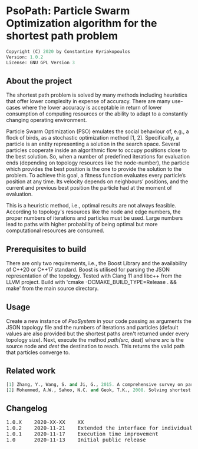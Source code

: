 # PsoPath: Particle Swarm Optimization algorithm for the shortest path problem

```python
Copyright (C) 2020 by Constantine Kyriakopoulos
Version: 1.0.2
License: GNU GPL Version 3
```


## About the project

The shortest path problem is solved by many methods including heuristics that offer lower complexity in expense of accuracy. There are many use-cases where the lower accuracy is acceptable in return of lower consumption of computing resources or the ability to adapt to a constantly changing operating environment.

Particle Swarm Optimization (PSO) emulates the social behaviour of, e.g., a flock of birds, as a stochastic optimization method [1, 2]. Specifically, a particle is an entity representing a solution in the search space. Several particles cooperate inside an algorithmic flow to occupy positions close to the best solution. So, when a number of predefined iterations for evaluation ends (depending on topology resources like 
the node-number), the particle which provides the best position is the one to provide the solution to the problem. To achieve this goal, a fitness function evaluates every particle’s position at any time. Its velocity depends on neighbours’ positions, and the current and previous best position the particle had at the moment of evaluation.

This is a heuristic method, i.e., optimal results are not always feasible. According to topology's resources like the node and edge numbers, the proper numbers of iterations and particles must be used. Large numbers lead to paths with higher probability of being optimal but more computational resources are consumed.


## Prerequisites to build

There are only two requirements, i.e., the Boost Library and the availability of C++20 or C++17 standard. Boost is utilised for parsing the JSON representation of the topology. Tested with Clang 11 and libc++ from the LLVM project. Build with 'cmake -DCMAKE_BUILD_TYPE=Release . && make' from the main source directory.


## Usage

Create a new instance of <em>PsoSystem</em> in your code passing as arguments the JSON topology file and the numbers of iterations and particles (default values are also provided but the shortest paths aren't returned under every topology size). Next, execute the method <em>path(src, dest)</em> where <em>src</em> is the source node and <em>dest</em> the destination to reach. This returns the valid path that particles converge to.


## Related work

```python
[1] Zhang, Y., Wang, S. and Ji, G., 2015. A comprehensive survey on particle swarm optimization algorithm and its applications. Mathematical Problems in Engineering.
[2] Mohemmed, A.W., Sahoo, N.C. and Geok, T.K., 2008. Solving shortest path problem using particle swarm optimization. Applied Soft Computing, 8(4), pp.1643-1653.
```

## Changelog

<pre>
1.0.X    2020-XX-XX    XX
1.0.2    2020-11-21    Extended the interface for individual edge insertion
1.0.1    2020-11-17    Execution time improvement
1.0      2020-11-13    Initial public release
</pre>
